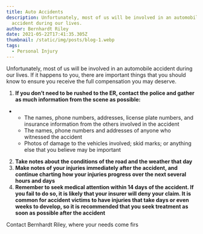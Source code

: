 ```yaml
---
title: Auto Accidents
description: Unfortunately, most of us will be involved in an automobile
  accident during our lives.
author: Bernhardt Riley
date: 2021-05-22T17:41:35.305Z
thumbnail: /static/img/posts/blog-1.webp
tags:
  - Personal Injury
---
```

Unfortunately, most of us will be involved in an automobile accident during our lives. If it happens to you, there are important things that you should know to ensure you receive the full compensation you may deserve.

1. **If you don’t need to be rushed to the ER, contact the police and gather as much information from the scene as possible:**

* * The names, phone numbers, addresses, license plate numbers, and insurance information from the others involved in the accident
  * The names, phone numbers and addresses of anyone who witnessed the accident
  * Photos of damage to the vehicles involved; skid marks; or anything else that you believe may be important

2. **Take notes about the conditions of the road and the weather that day**
3. **Make notes of your injuries immediately after the accident, and continue charting how your injuries progress over the next several hours and days**
4. **Remember to seek medical attention within 14 days of the accident. If you fail to do so, it is likely that your insurer will deny your claim. It is common for accident victims to have injuries that take days or even weeks to develop, so it is recommended that you seek treatment as soon as possible after the accident**

Contact Bernhardt Riley, where your needs come firs
